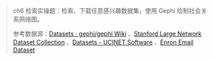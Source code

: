 > ch6 检索实操题：检索、下载任意感兴趣数据集，使用 Gephi 绘制社会关系网络图。
>
> 参考数据源：[Datasets · gephi/gephi Wiki](https://github.com/gephi/gephi/wiki/Datasets) 、[Stanford Large Network Dataset Collection](http://snap.stanford.edu/data/index.html) 、[Datasets - UCINET Software](https://sites.google.com/site/ucinetsoftware/datasets) 、[Enron Email Dataset](https://www.cs.cmu.edu/~enron/)

